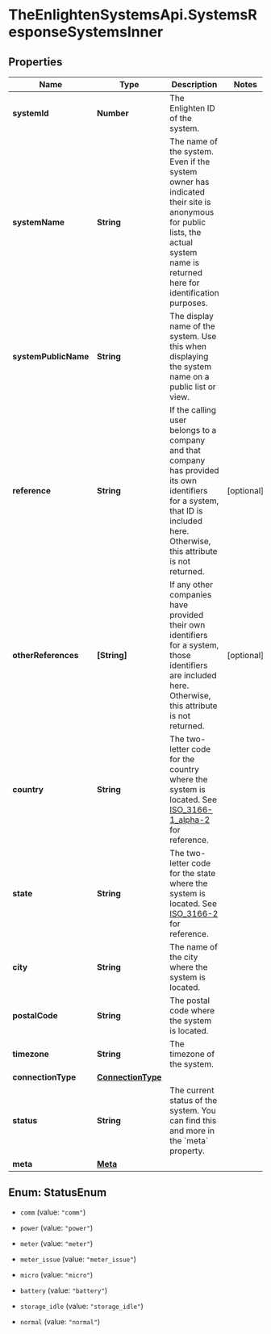 # TheEnlightenSystemsApi.SystemsResponseSystemsInner

## Properties

Name | Type | Description | Notes
------------ | ------------- | ------------- | -------------
**systemId** | **Number** | The Enlighten ID of the system. | 
**systemName** | **String** | The name of the system. Even if the system owner has indicated their site is anonymous for public lists, the actual system name is returned here for identification purposes. | 
**systemPublicName** | **String** | The display name of the system. Use this when displaying the system name on a public list or view. | 
**reference** | **String** | If the calling user belongs to a company and that company has provided its own identifiers for a system, that ID is included here. Otherwise, this attribute is not returned. | [optional] 
**otherReferences** | **[String]** | If any other companies have provided their own identifiers for a system, those identifiers are included here. Otherwise, this attribute is not returned. | [optional] 
**country** | **String** | The two-letter code for the country where the system is located. See [ISO_3166-1_alpha-2](https://en.wikipedia.org/wiki/ISO_3166-1_alpha-2) for reference. | 
**state** | **String** | The two-letter code for the state where the system is located. See [ISO_3166-2](https://en.wikipedia.org/wiki/ISO_3166-2) for reference. | 
**city** | **String** | The name of the city where the system is located. | 
**postalCode** | **String** | The postal code where the system is located. | 
**timezone** | **String** | The timezone of the system. | 
**connectionType** | [**ConnectionType**](ConnectionType.md) |  | 
**status** | **String** | The current status of the system. You can find this and more in the &#x60;meta&#x60; property. | 
**meta** | [**Meta**](Meta.md) |  | 



## Enum: StatusEnum


* `comm` (value: `"comm"`)

* `power` (value: `"power"`)

* `meter` (value: `"meter"`)

* `meter_issue` (value: `"meter_issue"`)

* `micro` (value: `"micro"`)

* `battery` (value: `"battery"`)

* `storage_idle` (value: `"storage_idle"`)

* `normal` (value: `"normal"`)




